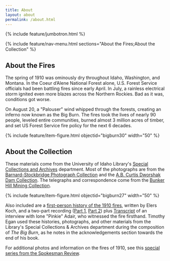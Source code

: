 ```yaml
---
title: About
layout: about
permalink: /about.html
---
```

{% include feature/jumbotron.html %} 

{% include feature/nav-menu.html sections="About the Fires;About the Collection" %} 

## About the Fires

The spring of 1910 was ominously dry throughout Idaho, Washington, and Montana. In the Coeur d’Alene National Forest alone, U.S. Forest Service officials had been battling fires since early April. In July, a rainless electrical storm ignited even more blazes across the Northern Rockies. Bad as it was, conditions got worse.

On August 20, a "Palouser" wind whipped through the forests, creating an inferno now known as the Big Burn. The fires took the lives of nearly 90 people, leveled entire communities, burned almost 3 million acres of timber, and set US Forest Service fire policy for the next 6 decades. 

{% include feature/item-figure.html objectid="bigburn30" width="50" %}

## About the Collection

These materials come from the University of Idaho Library's [Special Collections and Archives](https://www.lib.uidaho.edu/special-collections/index.html) department. Most of the photographs are from the [Barnard-Stockbridge Photograph Collection](https://www.lib.uidaho.edu/digital/barstock/) and the [A.B. Curtis Dworshak Dam Collection](https://www.lib.uidaho.edu/digital/dworshak/). The telegraphs and correspondence come from the [Bunker Hill Mining Collection](https://www.lib.uidaho.edu/digital/bunkerhill/).

{% include feature/item-figure.html objectid="bigburn27" width="50" %}

Also included are a [first-person history of the 1910 fires](/digital/bigburn/items/bigburn00.html), written by Elers Koch, and a two-part recording ([Part 1](/digital/bigburn/items/bigburn46.html), [Part 2](/digital/bigburn/items/bigburn47.html)) plus [Transcript](/digital/bigburn/items/bigburn65.html) of an interview with Ione "Pinkie" Adair, who witnessed the fire firsthand. Timothy Egan used these histories, photographs, and other materials from the Library's Special Collections & Archives department during the composition of *The Big Burn*, as he notes in the acknowledgements section towards the end of his book.

For additional photos and information on the fires of 1910, see this [special series from the Spokesman Review](https://www.spokesman.com/1910fire/).

<div class="clearfix"></div>

